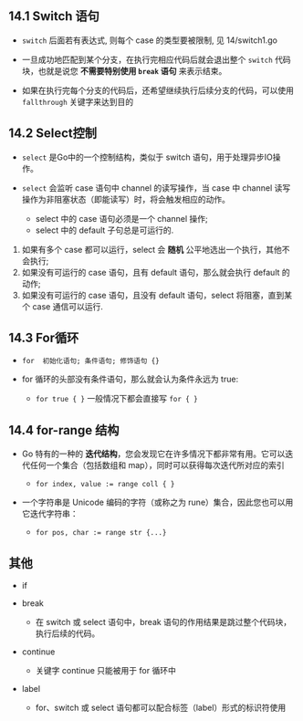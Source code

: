 ## 14.1 Switch 语句
* `switch` 后面若有表达式, 则每个 case 的类型要被限制, 见 14/switch1.go

* 一旦成功地匹配到某个分支，在执行完相应代码后就会退出整个 `switch` 代码块，也就是说您 __不需要特别使用 `break` 语句__ 来表示结束。

* 如果在执行完每个分支的代码后，还希望继续执行后续分支的代码，可以使用 `fallthrough` 关键字来达到目的


## 14.2 Select控制
* `select` 是Go中的一个控制结构，类似于 switch 语句，用于处理异步IO操作。

* `select` 会监听 case 语句中 channel 的读写操作，当 case 中 channel 读写操作为非阻塞状态（即能读写）时，将会触发相应的动作。
    * select 中的 case 语句必须是一个 channel 操作;
    * select 中的 default 子句总是可运行的.
 
 1. 如果有多个 case 都可以运行，select 会 __随机__ 公平地选出一个执行，其他不会执行;
 2. 如果没有可运行的 case 语句，且有 default 语句，那么就会执行 default 的动作;
 3. 如果没有可运行的 case 语句，且没有 default 语句，select 将阻塞，直到某个 case 通信可以运行.
 
 
 ## 14.3 For循环
* `for  初始化语句; 条件语句; 修饰语句 {}`

*  for 循环的头部没有条件语句，那么就会认为条件永远为 true:
    * `for true { }` 一般情况下都会直接写 `for { }`


## 14.4 for-range 结构
*  Go 特有的一种的 __迭代结构__，您会发现它在许多情况下都非常有用。它可以迭代任何一个集合（包括数组和 map），同时可以获得每次迭代所对应的索引
    * `for index, value := range coll { }`

* 一个字符串是 Unicode 编码的字符（或称之为 rune）集合，因此您也可以用它迭代字符串：
    * `for pos, char := range str {...}`


## 其他
* if

* break
    * 在 switch 或 select 语句中，break 语句的作用结果是跳过整个代码块，执行后续的代码。

* continue
    * 关键字 continue 只能被用于 for 循环中

* label
    * for、switch 或 select 语句都可以配合标签（label）形式的标识符使用
